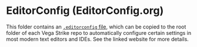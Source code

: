 # EditorConfig (EditorConfig.org)

This folder contains an [`.editorconfig` file](https://editorconfig.org/), which can be copied to the root folder of each Vega Strike repo to automatically configure certain settings in most modern text editors and IDEs. See the linked website for more details.
